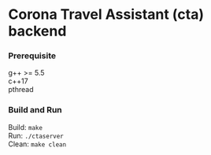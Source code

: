 # Corona Travel Assistant (cta) backend

### Prerequisite
g++ >= 5.5 \
c++17 \
pthread

### Build and Run
Build: `make` \
Run: `./ctaserver` \
Clean: `make clean`
